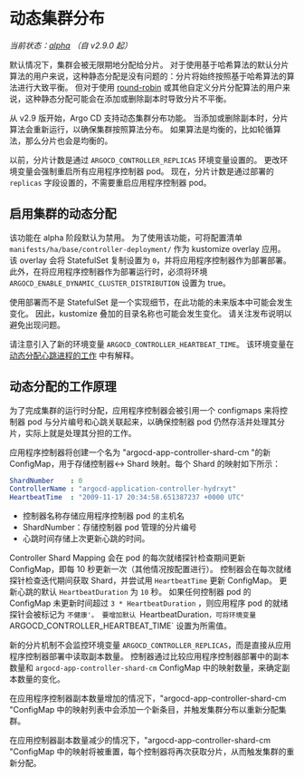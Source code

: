 <!-- TRANSLATED by md-translate -->
# 动态集群分布

_当前状态：[alpha](https://github.com/argoproj/argoproj/blob/master/community/feature-status.md) （自 v2.9.0 起）_

默认情况下，集群会被无限期地分配给分片。 对于使用基于哈希算法的默认分片算法的用户来说，这种静态分配是没有问题的：分片将始终按照基于哈希算法的算法进行大致平衡。 但对于使用 [round-robin](high_availability.md#argocd-application-controller) 或其他自定义分片分配算法的用户来说，这种静态分配可能会在添加或删除副本时导致分片不平衡。

从 v2.9 版开始，Argo CD 支持动态集群分布功能。 当添加或删除副本时，分片算法会重新运行，以确保集群按照算法分布。 如果算法是均衡的，比如轮循算法，那么分片也会是均衡的。

以前，分片计数是通过 `ARGOCD_CONTROLLER_REPLICAS` 环境变量设置的。 更改环境变量会强制重启所有应用程序控制器 pod。 现在，分片计数是通过部署的 `replicas` 字段设置的，不需要重启应用程序控制器 pod。

## 启用集群的动态分配

该功能在 alpha 阶段默认为禁用。 为了使用该功能，可将配置清单 `manifests/ha/base/controller-deployment/` 作为 kustomize overlay 应用。 该 overlay 会将 StatefulSet 复制设置为 `0`，并将应用程序控制器作为部署部署。 此外，在将应用程序控制器作为部署运行时，必须将环境 `ARGOCD_ENABLE_DYNAMIC_CLUSTER_DISTRIBUTION` 设置为 true。

使用部署而不是 StatefulSet 是一个实现细节，在此功能的未来版本中可能会发生变化。 因此，kustomize 叠加的目录名称也可能会发生变化。 请关注发布说明以避免出现问题。

请注意引入了新的环境变量 `ARGOCD_CONTROLLER_HEARTBEAT_TIME`。 该环境变量在 [动态分配心跳进程的工作](#working-of-dynamic-distribution) 中有解释。

## 动态分配的工作原理

为了完成集群的运行时分配，应用程序控制器会被引用一个 configmaps 来将控制器 pod 与分片编号和心跳关联起来，以确保控制器 pod 仍然存活并处理其分片，实际上就是处理其分担的工作。

应用程序控制器将创建一个名为 "argocd-app-controller-shard-cm "的新 ConfigMap，用于存储控制器<-> Shard 映射。每个 Shard 的映射如下所示：

```yaml
ShardNumber    : 0
ControllerName : "argocd-application-controller-hydrxyt"
HeartbeatTime  : "2009-11-17 20:34:58.651387237 +0000 UTC"
```

* 控制器名称存储应用程序控制器 pod 的主机名
* ShardNumber：存储控制器 pod 管理的分片编号
* 心跳时间存储上次更新心跳的时间。

Controller Shard Mapping 会在 pod 的每次就绪探针检查期间更新 ConfigMap，即每 10 秒更新一次（其他情况按配置进行）。 控制器会在每次就绪探针检查迭代期间获取 Shard，并尝试用 `HeartbeatTime` 更新 ConfigMap。 更新心跳的默认 `HeartbeatDuration` 为 `10` 秒。 如果任何控制器 pod 的 ConfigMap 未更新时间超过 `3 * HeartbeatDuration` ，则应用程序 pod 的就绪探针会被标记为 `不健康'。 要增加默认 `HeartbeatDuration` ，可将环境变量 `ARGOCD_CONTROLLER_HEARTBEAT_TIME` 设置为所需值。

新的分片机制不会监控环境变量 `ARGOCD_CONTROLLER_REPLICAS`，而是直接从应用程序控制器部署中读取副本数量。 控制器通过比较应用程序控制器部署中的副本数量和 `argocd-app-controller-shard-cm` ConfigMap 中的映射数量，来确定副本数量的变化。

在应用程序控制器副本数量增加的情况下，"argocd-app-controller-shard-cm "ConfigMap 中的映射列表中会添加一个新条目，并触发集群分布以重新分配集群。

在应用控制器副本数量减少的情况下，"argocd-app-controller-shard-cm "ConfigMap 中的映射将被重置，每个控制器将再次获取分片，从而触发集群的重新分配。